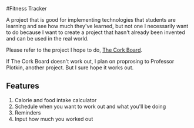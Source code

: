 #Fitness Tracker

A project that is good for implementing technologies that students are learning and see how much they've learned, but not one I necessarily want to do because I want to create a project that hasn't already been invented and can be used in the real world.

Please refer to the project I hope to do, [The Cork Board](https://github.com/walshyb/Web-Programming/blob/master/The%20Cork%20Board/README.md).

If The Cork Board doesn't work out, I plan on proprosing to Professor Plotkin, another project.  But I sure hope it works out.

## Features

1. Calorie and food intake calculator
2. Schedule when you want to work out and what you'll be doing
3. Reminders
4. Input how much you worked out
